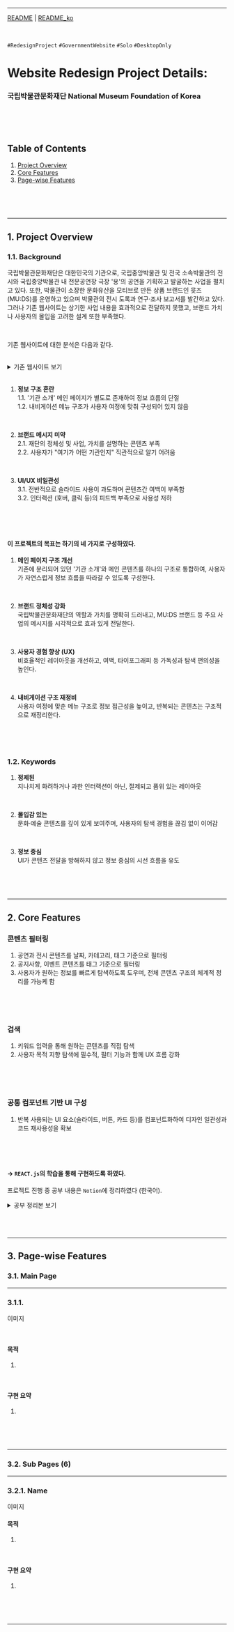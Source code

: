 
---
[README](https://github.com/dkssud-dus/webRedesign-National_Museum_Foundation_of_Korea/blob/main/README.md) | [README_ko](https://github.com/dkssud-dus/webRedesign-National_Museum_Foundation_of_Korea/blob/main/README_ko.md)

<br/>

`#RedesignProject` `#GovernmentWebsite` `#Solo` `#DesktopOnly` 
# **Website Redesign Project Details:**
### 국립박물관문화재단 National Museum Foundation of Korea

<br/>
<br/>
<br/>

## Table of Contents

1. [Project Overview](#1-Project-Overview)   
2. [Core Features](#2-Core-Features)   
3. [Page-wise Features](#3-Page-wise-Features)    
   
</br>
</br>
</br>

---

## 1. Project Overview
### 1.1. Background
국립박물관문화재단은 대한민국의 기관으로, 국립중앙박물관 및 전국 소속박물관의 전시와 국립중앙박물관 내 전문공연장 극장 '용'의 공연을 기획하고 발굴하는 사업을 펼치고 있다. 또한, 박물관이 소장한 문화유산을 모티브로 만든 상품 브랜드인 뮷즈 (MU:DS)를 운영하고 있으며 박물관의 전시 도록과 연구·조사 보고서를 발간하고 있다. 그러나 기존 웹사이트는 상기한 사업 내용을 효과적으로 전달하지 못했고, 브랜드 가치나 사용자의 몰입을 고려한 설계 또한 부족했다.

</br>

기존 웹사이트에 대한 분석은 다음과 같다.

</br>

<details>
<summary>기존 웹사이트 보기</summary>

</br>

<img width="1920" height="1980" alt="image" src="https://github.com/user-attachments/assets/446528b1-d30e-4733-b061-2bb2ec5f4794" />

</br>
</br>
</br>

</details>

</br>

1. **정보 구조 혼란**     
  1.1. '기관 소개' 메인 페이지가 별도로 존재하여 정보 흐름의 단절   
  1.2. 내비게이션 메뉴 구조가 사용자 여정에 맞춰 구성되어 있지 않음      

</br>

2. **브랜드 메시지 미약**   
  2.1. 재단의 정체성 및 사업, 가치를 설명하는 콘텐츠 부족   
  2.2. 사용자가 "여기가 어떤 기관인지" 직관적으로 알기 어려움

</br>

3. **UI/UX 비일관성**    
  3.1. 전반적으로 슬라이드 사용이 과도하며 콘텐츠간 여백이 부족함     
  3.2. 인터랙션 (호버, 클릭 등)의 피드백 부족으로 사용성 저하      

</br>
</br>
</br>

#### 이 프로젝트의 목표는 하기의 네 가지로 구성하였다.
1. **메인 페이지 구조 개선**      
  기존에 분리되어 있던 '기관 소개'와 메인 콘텐츠를 하나의 구조로 통합하여, 사용자가 자연스럽게 정보 흐름을 따라갈 수 있도록 구성한다.

</br>

2. **브랜드 정체성 강화**    
  국립박물관문화재단의 역할과 가치를 명확히 드러내고, MU:DS 브랜드 등 주요 사업의 메시지를 시각적으로 효과 있게 전달한다.
   
</br>

3. **사용자 경험 향상 (UX)**          
  비효율적인 레이아웃을 개선하고, 여백, 타이포그래피 등 가독성과 탐색 편의성을 높인다.
   
</br>

4. **내비게이션 구조 재정비**       
  사용자 여정에 맞춘 메뉴 구조로 정보 접근성을 높이고, 반복되는 콘텐츠는 구조적으로 재정리한다.

</br>
</br>
</br>

### 1.2. Keywords
1. **정제된**      
  지나치게 화려하거나 과한 인터랙션이 아닌, 절제되고 품위 있는 레이아웃         
    
</br>

2. **몰입감 있는**     
  문화·예술 콘텐츠를 깊이 있게 보여주며, 사용자의 탐색 경험을 끊김 없이 이어감    
    
</br>

3. **정보 중심**    
  UI가 콘텐츠 전달을 방해하지 않고 정보 중심의 시선 흐름을 유도        
    
</br>
</br>
</br>

---

## 2. Core Features
### 콘텐츠 필터링
1. 공연과 전시 콘텐츠를 날짜, 카테고리, 태그 기준으로 필터링
2. 공지사항, 이벤트 콘텐츠를 태그 기준으로 필터링
3. 사용자가 원하는 정보를 빠르게 탐색하도록 도우며, 전체 콘텐츠 구조의 체계적 정리를 가능케 함
   
</br>
</br>
</br>

### 검색
1. 키워드 입력을 통해 원하는 콘텐츠를 직접 탐색
2. 사용자 목적 지향 탐색에 필수적, 필터 기능과 함께 UX 흐름 강화
   
</br>
</br>
</br>

### 공통 컴포넌트 기반 UI 구성
1. 반복 사용되는 UI 요소(슬라이드, 버튼, 카드 등)를 컴포넌트화하여 디자인 일관성과 코드 재사용성을 확보

</br>
</br>
</br>

#### → `REACT.js`의 학습을 통해 구현하도록 하였다.
프로젝트 진행 중 공부 내용은 `Notion`에 정리하였다 (한국어).

<details>
<summary>공부 정리본 보기</summary>
  
</br>
  
1. [props: 컴포넌트에 텍스트 받아오기](https://buttoned-gibbon-63a.notion.site/props-233f5057cabe80b6a997fd650af2d2cc?source=copy_link)
2. [useState: 드롭다운 내비게이션 만들기 ](https://buttoned-gibbon-63a.notion.site/useState-232f5057cabe808eabacc5cbbe84a371?source=copy_link)
3. [useState: 모달 만들기](https://buttoned-gibbon-63a.notion.site/useState-232f5057cabe8081a40ddda4bc5bad45?source=copy_link)
4. [useState: 탭구조 만들기
](https://buttoned-gibbon-63a.notion.site/useState-236f5057cabe80649394c7ab38852024?source=copy_link)
5. [useState: 버튼 클릭 시 인풋 텍스트 변경하기](https://buttoned-gibbon-63a.notion.site/233f5057cabe80338ea6feff9e4b8821?source=copy_link)
6. [useEffect: 날짜 순 정렬하기](https://buttoned-gibbon-63a.notion.site/234f5057cabe80f0ae80eeadaf093a76?source=copy_link)
7. [useEffect: 현재 날짜에 해당하는 요소 필터링하기](https://buttoned-gibbon-63a.notion.site/234f5057cabe80bf84fef132891fe488?source=copy_link)
8. [useState / useEffect: 오늘 날짜 기준으로 달력 표시하기](https://buttoned-gibbon-63a.notion.site/234f5057cabe8014adb8e44d48994d61?source=copy_link)
9. [useState / useEffect: 콜백 함수 활용해서 슬라이드 액티브 시 텍스트 변경하기](https://buttoned-gibbon-63a.notion.site/234f5057cabe80ce97cef11ee8ed210a?source=copy_link)
10. [useState / useEffect: 필터링 버튼 컴포넌트화 하기](https://buttoned-gibbon-63a.notion.site/233f5057cabe803bb08be4effa2def35?source=copy_link)
11. [Router: <Link> 컴포넌트화해서 버튼 만들기 ](https://buttoned-gibbon-63a.notion.site/Link-233f5057cabe8084b42fd599fdff4969?source=copy_link) 
12. [Calendar: 달력 그리기](https://buttoned-gibbon-63a.notion.site/React-Calendar-236f5057cabe807fa9b2dcb392e40cc0?source=copy_link)

</br>
</br>
</br>

</details>

</br>
</br>
</br>

---

## 3. Page-wise Features

### 3.1. Main Page

---

### 3.1.1. 
이미지

<br/>

#### 목적        
1. 

<br/>
   
#### 구현 요약 
1.  

<br/>
<br/>
<br/>

---

### 3.2. Sub Pages (6)

---

### 3.2.1. Name
이미지

#### 목적
1.  

<br/>

#### 구현 요약
1.  

</br>
</br>
</br>

---
